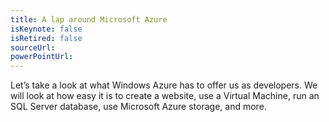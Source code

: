 ```yaml
---
title: A lap around Microsoft Azure
isKeynote: false
isRetired: false
sourceUrl:
powerPointUrl:
---
```

Let’s take a look at what Windows Azure has to offer us as developers. We will look at how easy it is to create a website, use a Virtual Machine, run an SQL Server database, use Microsoft Azure storage, and more.